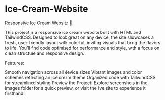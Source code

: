 # Ice-Cream-Website

Responsive Ice Cream Website 🍦

This project is a responsive ice cream website built with HTML and TailwindCSS. Designed to look great on any device, the site showcases a fresh, user-friendly layout with colorful, inviting visuals that bring the flavors to life. You’ll find code optimized for performance and style, with a focus on clean structure and responsive design.

Features:

Smooth navigation across all device sizes
Vibrant images and color schemes reflecting an ice cream theme
Organized code with TailwindCSS for streamlined styling
Preview the Project:
Explore screenshots in the images folder for a quick preview, or visit the live site to experience it firsthand!

